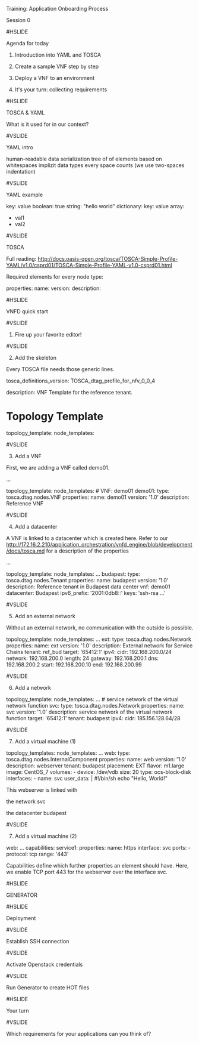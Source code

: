 Training: Application Onboarding Process


Session 0

#HSLIDE


Agenda for today

1. Introduction into YAML and TOSCA

2. Create a sample VNF step by step

3. Deploy a VNF to an environment

4. It's your turn: collecting requirements

#HSLIDE


TOSCA & YAML


What is it used for in our context?

#VSLIDE


YAML intro


human-readable data serialization
tree of of elements based on whitespaces
implizit data types
every space counts (we use two-spaces indentation)


#VSLIDE


YAML example

key: value
boolean: true
string: "hello world"
dictionary:
  key: value
array:
  - val1
  - val2


#VSLIDE


TOSCA

Full reading: http://docs.oasis-open.org/tosca/TOSCA-Simple-Profile-YAML/v1.0/csprd01/TOSCA-Simple-Profile-YAML-v1.0-csprd01.html

Required elements for every node type:

properties:
      name:
      version:
      description:


#HSLIDE


VNFD quick start

#VSLIDE


1. Fire up your favorite editor!



#VSLIDE


2. Add the skeleton

Every TOSCA file needs those generic lines.

tosca_definitions_version: TOSCA_dtag_profile_for_nfv_0_0_4

description: VNF Template for the reference tenant.

# Topology Template

topology_template:
  node_templates:


#VSLIDE


3. Add a VNF

First, we are adding a VNF called demo01.

...

topology_template:
  node_templates:
    # VNF: demo01
    demo01:
      type: tosca.dtag.nodes.VNF
      properties:
        name:        demo01
        version:     '1.0'
        description: Reference VNF



#VSLIDE


4. Add a datacenter

A VNF is linked to a datacenter which is created here. Refer to our http://172.16.2.210/application_orchestration/vnfd_engine/blob/development/docs/tosca.md for a description of the properties

...

topology_template:
  node_templates:
    ...
    budapest:
      type: tosca.dtag.nodes.Tenant
      properties:
        name:        budapest
        version:     '1.0'
        description: Reference tenant in Budapest data center
        vnf:         demo01
        datacenter:  Budapest
        ipv6_prefix: '2001:0db8::'
        keys:        'ssh-rsa ...'


#VSLIDE


5. Add an external network

Without an external network, no communication with the outside is possible.

topology_template:
  node_templates:
    ...
    ext:
      type: tosca.dtag.nodes.Network
      properties:
        name:        ext
        version:     '1.0'
        description: External network for Service Chains
        tenant:      ref_bud
        target:      '65412:1'
        ipv4:
          cidr:       192.168.200.0/24
          network:    192.168.200.0
          length:     24
          gateway:    192.168.200.1
          dns:        192.168.200.2
          start:      192.168.200.10
          end:        192.168.200.99


#VSLIDE


6. Add a network

topology_template:
  node_templates:
    ...
    # service network of the virtual network function
    svc:
      type: tosca.dtag.nodes.Network
      properties:
        name:         svc
        version:      '1.0'
        description:  service network of the virtual network function
        target:      '65412:1'
        tenant:       budapest
        ipv4:
          cidr:       185.156.128.64/28


#VSLIDE


7. Add a virtual machine (1)

topology_templates:
  node_templates:
   ...
   web:
     type: tosca.dtag.nodes.InternalComponent
     properties:
       name:         web
       version:      '1.0'
       description:  webserver
       tenant:       budapest
       placement:    EXT
       flavor:       m1.large
       image:        CentOS_7
       volumes:
         - device: /dev/vdb
           size:   20
           type:   ocs-block-disk
       interfaces:
         - name: svc
       user_data: |
         #!/bin/sh
         echo "Hello, World!"


This webserver is linked with


the network svc

the datacenter budapest



#VSLIDE


7. Add a virtual machine (2)

  web:
  ...
  capabilities:
      service1:
        properties:
          name:      https
          interface: svc
          ports:
            - protocol: tcp
              range:    '443'


Capabilities define which further properties an element should have. Here, we enable TCP port 443 for the webserver over the interface svc.

#HSLIDE


GENERATOR

#HSLIDE


Deployment

#VSLIDE


Establish SSH connection

#VSLIDE


Activate Openstack credentials

#VSLIDE


Run Generator to create HOT files

#HSLIDE


Your turn

#VSLIDE


Which requirements for your applications can you think of?
